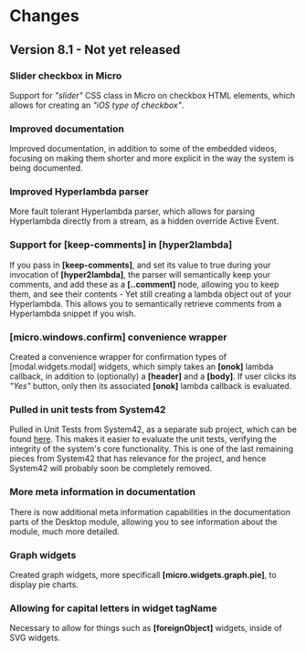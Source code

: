 Changes
===============

## Version 8.1 - Not yet released

### Slider checkbox in Micro

Support for _"slider"_ CSS class in Micro on checkbox HTML elements,
which allows for creating an _"iOS type of checkbox"_.

### Improved documentation

Improved documentation, in addition to some of the embedded videos, focusing
on making them shorter and more explicit in the way the system is being documented.

### Improved Hyperlambda parser

More fault tolerant Hyperlambda parser, which allows for parsing Hyperlambda
directly from a stream, as a hidden override Active Event.

### Support for [keep-comments] in [hyper2lambda]

If you pass in **[keep-comments]**, and set its value to true during your
invocation of **[hyper2lambda]**, the parser will semantically keep your comments,
and add these as a **[..comment]** node, allowing you to keep them, and see their
contents - Yet still creating a lambda object out of your Hyperlambda. This allows
you to semantically retrieve comments from a Hyperlambda snippet if you wish.

### [micro.windows.confirm] convenience wrapper

Created a convenience wrapper for confirmation types of [modal.widgets.modal]
widgets, which simply takes an **[onok]** lambda callback, in addition to (optionally)
a **[header]** and a **[body]**. If user clicks its _"Yes"_ button, only then
its associated **[onok]** lambda callback is evaluated.

### Pulled in unit tests from System42

Pulled in Unit Tests from System42, as a separate sub project, which can be
found [here](https://github.com/polterguy/phosphorus-unit-tests). This makes
it easier to evaluate the unit tests, verifying the integrity of the system's
core functionality. This is one of the last remaining pieces from System42 that
has relevance for the project, and hence System42 will probably soon be completely
removed.

### More meta information in documentation

There is now additional meta information capabilities in the documentation parts
of the Desktop module, allowing you to see information about the module, much more
detailed.

### Graph widgets

Created graph widgets, more specificall **[micro.widgets.graph.pie]**, to display
pie charts.

### Allowing for capital letters in widget tagName

Necessary to allow for things such as __[foreignObject]__ widgets, inside of SVG widgets.

